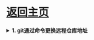 # [返回主页](https://github.com/Mr-liu888/web-problem-summary/blob/main/README.md)

<b><details><summary>1. git通过命令更换远程仓库地址</summary></b>

1.git remote 查看所有远程仓库

2.git remote xxx 查看指定远程仓库地址

3.git remote set-url origin 你新的远程仓库地址

个人亲测有效


</details>
